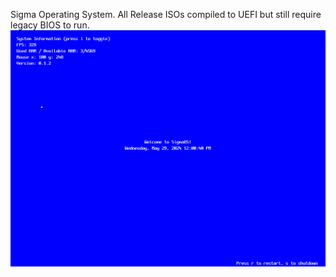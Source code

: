 Sigma Operating System. All Release ISOs compiled to UEFI but still require legacy BIOS to run.
![Link Name](https://raw.githubusercontent.com/itsha123/SigmaOS/d393a05c1dcb519c6332e8f7ea303ae113da69af/Screenshots/Screenshot.png)
